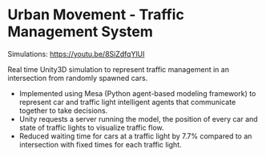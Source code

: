 # Urban Movement - Traffic Management System
Simulations: https://youtu.be/8SiZdfqYlUI

Real time Unity3D simulation to represent traffic management in an intersection from randomly spawned cars.
* Implemented using Mesa (Python agent-based modeling framework) to represent car and traffic light intelligent agents that communicate together to take decisions.
* Unity requests a server running the model, the position of every car and state of traffic lights to visualize traffic flow.
* Reduced waiting time for cars at a traffic light by 7.7% compared to an intersection with fixed times for each traffic light.
